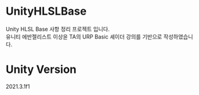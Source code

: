 # UnityHLSLBase
Unity HLSL Base 사항 정리 프로젝트 입니다.    
유니티 에반젤리스트 이상윤 TA의 URP Basic 셰이더 강의를 기반으로 작성하였습니다.

# Unity Version
2021.3.1f1
